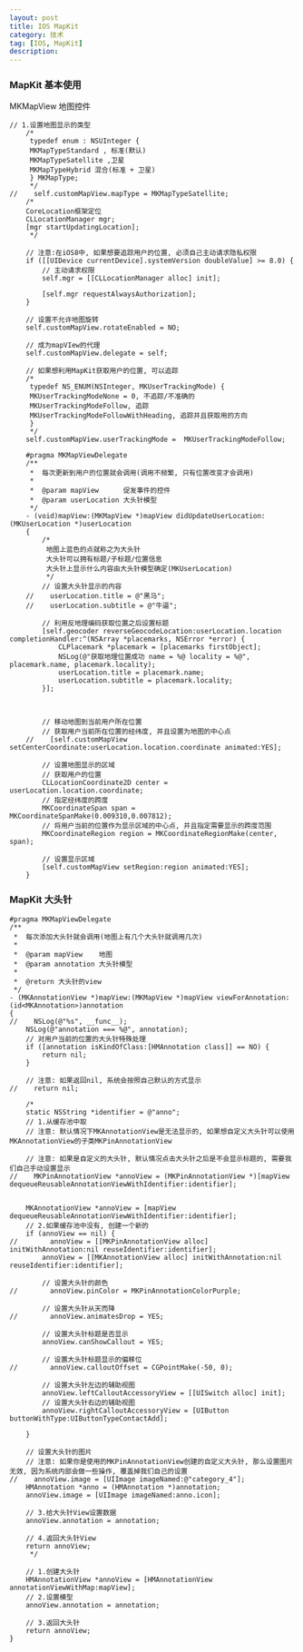 ```yaml
---
layout: post
title: IOS MapKit
category: 技术
tag: [IOS, MapKit]
description:  
---
```


### MapKit 基本使用

MKMapView 地图控件

	// 1.设置地图显示的类型
	    /*
	     typedef enum : NSUInteger {
	     MKMapTypeStandard , 标准(默认)
	     MKMapTypeSatellite ,卫星
	     MKMapTypeHybrid 混合(标准 + 卫星)
	     } MKMapType;
	     */
	//    self.customMapView.mapType = MKMapTypeSatellite;
	    /*
	    CoreLocation框架定位
	    CLLocationManager mgr;
	    [mgr startUpdatingLocation];
	     */
    
	    // 注意:在iOS8中, 如果想要追踪用户的位置, 必须自己主动请求隐私权限
	    if ([[UIDevice currentDevice].systemVersion doubleValue] >= 8.0) {
	        // 主动请求权限
	        self.mgr = [[CLLocationManager alloc] init];
        
	        [self.mgr requestAlwaysAuthorization];
	    }
    
	    // 设置不允许地图旋转
	    self.customMapView.rotateEnabled = NO;
    
	    // 成为mapVIew的代理
	    self.customMapView.delegate = self;
    
	    // 如果想利用MapKit获取用户的位置, 可以追踪
	    /*
	     typedef NS_ENUM(NSInteger, MKUserTrackingMode) {
	     MKUserTrackingModeNone = 0, 不追踪/不准确的
	     MKUserTrackingModeFollow, 追踪
	     MKUserTrackingModeFollowWithHeading, 追踪并且获取用的方向
	     }
	     */
	    self.customMapView.userTrackingMode =  MKUserTrackingModeFollow;
		
		#pragma MKMapViewDelegate
		/**
		 *  每次更新到用户的位置就会调用(调用不频繁, 只有位置改变才会调用)
		 *
		 *  @param mapView      促发事件的控件
		 *  @param userLocation 大头针模型
		 */
		- (void)mapView:(MKMapView *)mapView didUpdateUserLocation:(MKUserLocation *)userLocation
		{
		    /*
		     地图上蓝色的点就称之为大头针
		     大头针可以拥有标题/子标题/位置信息
		     大头针上显示什么内容由大头针模型确定(MKUserLocation)
		     */
		    // 设置大头针显示的内容
		//    userLocation.title = @"黑马";
		//    userLocation.subtitle = @"牛逼";
    
		    // 利用反地理编码获取位置之后设置标题
		    [self.geocoder reverseGeocodeLocation:userLocation.location completionHandler:^(NSArray *placemarks, NSError *error) {
		        CLPlacemark *placemark = [placemarks firstObject];
		        NSLog(@"获取地理位置成功 name = %@ locality = %@", placemark.name, placemark.locality);
		        userLocation.title = placemark.name;
		        userLocation.subtitle = placemark.locality;
		    }];
    
    
    
		    // 移动地图到当前用户所在位置
		    // 获取用户当前所在位置的经纬度, 并且设置为地图的中心点
		//    [self.customMapView setCenterCoordinate:userLocation.location.coordinate animated:YES];
    
		    // 设置地图显示的区域
		    // 获取用户的位置
		    CLLocationCoordinate2D center = userLocation.location.coordinate;
		    // 指定经纬度的跨度
		    MKCoordinateSpan span = MKCoordinateSpanMake(0.009310,0.007812);
		    // 将用户当前的位置作为显示区域的中心点, 并且指定需要显示的跨度范围
		    MKCoordinateRegion region = MKCoordinateRegionMake(center, span);
    
		    // 设置显示区域
		    [self.customMapView setRegion:region animated:YES];
		}


### MapKit 大头针

	#pragma MKMapViewDelegate
	/**
	 *  每次添加大头针就会调用(地图上有几个大头针就调用几次)
	 *
	 *  @param mapView    地图
	 *  @param annotation 大头针模型
	 *
	 *  @return 大头针的view
	 */
	- (MKAnnotationView *)mapView:(MKMapView *)mapView viewForAnnotation:(id<MKAnnotation>)annotation
	{
	//    NSLog(@"%s", __func__);
	    NSLog(@"annotation === %@", annotation);
	    // 对用户当前的位置的大头针特殊处理
	    if ([annotation isKindOfClass:[HMAnnotation class]] == NO) {
	        return nil;
	    }
    
	    // 注意: 如果返回nil, 系统会按照自己默认的方式显示
	//    return nil;
    
	    /*
	    static NSString *identifier = @"anno";
	    // 1.从缓存池中取
	    // 注意: 默认情况下MKAnnotationView是无法显示的, 如果想自定义大头针可以使用MKAnnotationView的子类MKPinAnnotationView
    
	    // 注意: 如果是自定义的大头针, 默认情况点击大头针之后是不会显示标题的, 需要我们自己手动设置显示
	//    MKPinAnnotationView *annoView = (MKPinAnnotationView *)[mapView dequeueReusableAnnotationViewWithIdentifier:identifier];
    
    
	    MKAnnotationView *annoView = [mapView dequeueReusableAnnotationViewWithIdentifier:identifier];
	    // 2.如果缓存池中没有, 创建一个新的
	    if (annoView == nil) {
	//        annoView = [[MKPinAnnotationView alloc] initWithAnnotation:nil reuseIdentifier:identifier];
	        annoView = [[MKAnnotationView alloc] initWithAnnotation:nil reuseIdentifier:identifier];
        
	        // 设置大头针的颜色
	//        annoView.pinColor = MKPinAnnotationColorPurple;
        
	        // 设置大头针从天而降
	//        annoView.animatesDrop = YES;
        
	        // 设置大头针标题是否显示
	        annoView.canShowCallout = YES;
        
	        // 设置大头针标题显示的偏移位
	//        annoView.calloutOffset = CGPointMake(-50, 0);
        
	        // 设置大头针左边的辅助视图
	        annoView.leftCalloutAccessoryView = [[UISwitch alloc] init];
	        // 设置大头针右边的辅助视图
	        annoView.rightCalloutAccessoryView = [UIButton buttonWithType:UIButtonTypeContactAdd];
      
	    }
    
	    // 设置大头针的图片
	    // 注意: 如果你是使用的MKPinAnnotationView创建的自定义大头针, 那么设置图片无效, 因为系统内部会做一些操作, 覆盖掉我们自己的设置
	//    annoView.image = [UIImage imageNamed:@"category_4"];
	    HMAnnotation *anno = (HMAnnotation *)annotation;
	    annoView.image = [UIImage imageNamed:anno.icon];
    
	    // 3.给大头针View设置数据
	    annoView.annotation = annotation;
    
	    // 4.返回大头针View
	    return annoView;
	     */
    
	    // 1.创建大头针
	    HMAnnotationView *annoView = [HMAnnotationView annotationViewWithMap:mapView];
	    // 2.设置模型
	    annoView.annotation = annotation;
    
	    // 3.返回大头针
	    return annoView;
	}
	